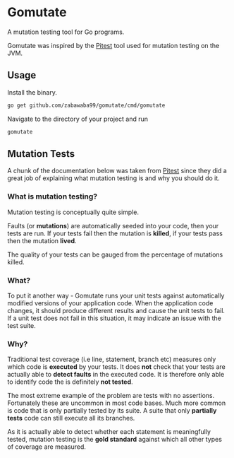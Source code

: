 # Gomutate

A mutation testing tool for Go programs.

Gomutate was inspired by the [Pitest](http://pitest.org/) tool
used for mutation testing on the JVM.

## Usage

Install the binary.

```bash
go get github.com/zabawaba99/gomutate/cmd/gomutate
```

Navigate to the directory of your project and run

```bash
gomutate
```

## Mutation Tests

A chunk of the documentation below was taken from [Pitest](http://pitest.org/)
since they did a great job of explaining what mutation testing is and why
you should do it.

### What is mutation testing?

Mutation testing is conceptually quite simple.

Faults (or **mutations**) are automatically seeded into your code, then your tests are run.
If your tests fail then the mutation is **killed**, if your tests pass then the
mutation **lived**.

The quality of your tests can be gauged from the percentage of mutations killed.

### What?

To put it another way - Gomutate runs your unit tests against automatically modified
versions of your application code. When the application code changes, it should produce
different results and cause the unit tests to fail. If a unit test does not fail in this
situation, it may indicate an issue with the test suite.

### Why?

Traditional test coverage (i.e line, statement, branch etc) measures only which code is
**executed** by your tests. It does **not** check that your tests are actually able to
**detect faults** in the executed code. It is therefore only able to identify code
the is definitely **not tested**.

The most extreme example of the problem are tests with no assertions. Fortunately these
are uncommon in most code bases. Much more common is code that is only partially tested
by its suite. A suite that only **partially tests** code can still execute all its
branches.

As it is actually able to detect whether each statement is meaningfully tested, mutation
testing is the **gold standard** against which all other types of coverage are measured.
